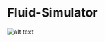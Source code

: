 # Fluid-Simulator

![alt text](https://raw.githubusercontent.com/username/projectname/branch/path/to/img.png)
